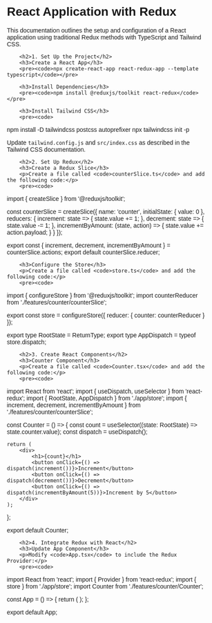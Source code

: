 <!DOCTYPE html>
<html lang="en">
<head>
    <meta charset="UTF-8">
    <meta name="viewport" content="width=device-width, initial-scale=1.0">
    <title>React Application with Redux</title>
</head>
<body>
    <div class="container" style="padding: 20px; font-family: Arial, sans-serif;">
        <h1>React Application with Redux</h1>
        <p>This documentation outlines the setup and configuration of a React application using traditional Redux methods with TypeScript and Tailwind CSS.</p>

        <h2>1. Set Up the Project</h2>
        <h3>Create a React App</h3>
        <pre><code>npx create-react-app react-redux-app --template typescript</code></pre>

        <h3>Install Dependencies</h3>
        <pre><code>npm install @reduxjs/toolkit react-redux</code></pre>

        <h3>Install Tailwind CSS</h3>
        <pre><code>
npm install -D tailwindcss postcss autoprefixer
npx tailwindcss init -p
        </code></pre>
        <p>Update <code>tailwind.config.js</code> and <code>src/index.css</code> as described in the Tailwind CSS documentation.</p>

        <h2>2. Set Up Redux</h2>
        <h3>Create a Redux Slice</h3>
        <p>Create a file called <code>counterSlice.ts</code> and add the following code:</p>
        <pre><code>
import { createSlice } from '@reduxjs/toolkit';

const counterSlice = createSlice({
    name: 'counter',
    initialState: { value: 0 },
    reducers: {
        increment: state => { state.value += 1; },
        decrement: state => { state.value -= 1; },
        incrementByAmount: (state, action) => { state.value += action.payload; }
    }
});

export const { increment, decrement, incrementByAmount } = counterSlice.actions;
export default counterSlice.reducer;
        </code></pre>

        <h3>Configure the Store</h3>
        <p>Create a file called <code>store.ts</code> and add the following code:</p>
        <pre><code>
import { configureStore } from '@reduxjs/toolkit';
import counterReducer from './features/counter/counterSlice';

export const store = configureStore({
    reducer: {
        counter: counterReducer
    }
});

export type RootState = ReturnType<typeof store.getState>;
export type AppDispatch = typeof store.dispatch;
        </code></pre>

        <h2>3. Create React Components</h2>
        <h3>Counter Component</h3>
        <p>Create a file called <code>Counter.tsx</code> and add the following code:</p>
        <pre><code>
import React from 'react';
import { useDispatch, useSelector } from 'react-redux';
import { RootState, AppDispatch } from './app/store';
import { increment, decrement, incrementByAmount } from './features/counter/counterSlice';

const Counter = () => {
    const count = useSelector((state: RootState) => state.counter.value);
    const dispatch = useDispatch<AppDispatch>();

    return (
        <div>
            <h1>{count}</h1>
            <button onClick={() => dispatch(increment())}>Increment</button>
            <button onClick={() => dispatch(decrement())}>Decrement</button>
            <button onClick={() => dispatch(incrementByAmount(5))}>Increment by 5</button>
        </div>
    );
};

export default Counter;
        </code></pre>

        <h2>4. Integrate Redux with React</h2>
        <h3>Update App Component</h3>
        <p>Modify <code>App.tsx</code> to include the Redux Provider:</p>
        <pre><code>
import React from 'react';
import { Provider } from 'react-redux';
import { store } from './app/store';
import Counter from './features/counter/Counter';

const App = () => {
    return (
        <Provider store={store}>
            <Counter />
        </Provider>
    );
};

export default App;
        </code></pre>
    </div>
</body>
</html>

